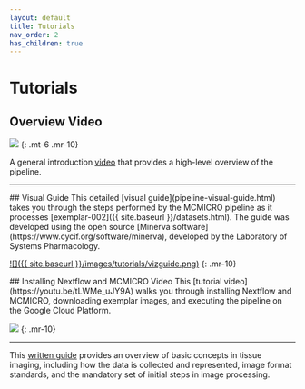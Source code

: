 ```yaml
---
layout: default
title: Tutorials
nav_order: 2
has_children: true
---
```


# Tutorials

## Overview Video

[![](https://img.youtube.com/vi/fnxBvgJQmtY/maxresdefault.jpg)](https://www.youtube.com/watch?v=fnxBvgJQmtY)
{: .mt-6 .mr-10}

A general introduction [video](https://www.youtube.com/watch?v=fnxBvgJQmtY) that provides a high-level overview of the pipeline.

---

<div class="basic-grid">

<div markdown="1">
## Visual Guide
This detailed [visual guide](pipeline-visual-guide.html) takes you through the steps performed by the MCMICRO pipeline as it processes [exemplar-002]({{ site.baseurl }}/datasets.html). The guide was developed using the open source [Minerva software](https://www.cycif.org/software/minerva), developed by the Laboratory of Systems Pharmacology.

[![]({{ site.baseurl }}/images/tutorials/vizguide.png)](pipeline-visual-guide.html)
{: .mr-10}
</div>

<div markdown="1">
## Installing Nextflow and MCMICRO Video
This [tutorial video](https://youtu.be/tLWMe_uJY9A) walks you through installing Nextflow and MCMICRO, downloading exemplar images, and executing the pipeline on the Google Cloud Platform.

[![](https://img.youtube.com/vi/tLWMe_uJY9A/0.jpg)](https://youtu.be/tLWMe_uJY9A)
{: .mr-10}
</div>

</div><!-- end grid -->

---

This [written guide](basics.html) provides an overview of basic concepts in tissue imaging, including how the data is collected and represented, image format standards, and the mandatory set of initial steps in image processing.

